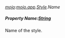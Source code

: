 _[mojo](../../modules/mojo/mojo-module.md):[mojo.app](../../modules/mojo/mojo-app.md).[Style](../../modules/mojo/mojo-app-style.md).Name_
##### Property Name:[String](../../modules/wonkey/wonkey-types-string.md)
Name of the style.

